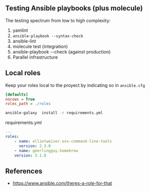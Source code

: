 ## Testing Ansible playbooks (plus molecule)

The testing spectrum from low to high complexity:

1. yamlint
2. `ansible-playbook --syntax-check`
3. ansible-lint
4. molecule test (integration)
5. ansible-playbook --check (against production)
6. Parallel infrastructure

## Local roles

Keep your roles local to the proyect by indicating so in `ansible.cfg`

```ini
[defaults]
nocows = True
roles_path = ./roles
```

```bash
ansible-galaxy  install -r requirements.yml
```


requirements.yml
```yaml
---
roles:
	- name: elliotweiser.osx-command-line-tools
	  version: 2.3.0
	- name: geerlingguy.homebrew
	version: 3.1.0
```

## References
- https://www.ansible.com/theres-a-role-for-that